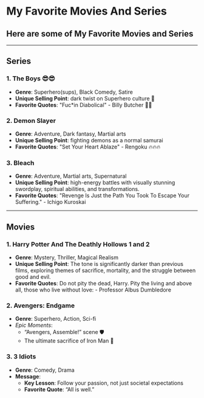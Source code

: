 # My Favorite Movies And Series
## Here are some of My Favorite **Movies** and **Series**
---
## **Series**
### 1. The Boys 😎😎
- **Genre**: Superhero(sups), Black Comedy, Satire
- **Unique Selling Point**: dark twist on Superhero culture 🦸
- **Favorite Quotes**: "Fuc*in Diabolical" - Billy Butcher 👨‍🦱

### 2. Demon Slayer
- **Genre**: Adventure, Dark fantasy, Martial arts
- **Unique Selling Point**: fighting demons as a normal samurai
- **Favorite Quotes**: "Set Your Heart Ablaze" - Rengoku 🔥🔥🔥

### 3. Bleach
- **Genre**: Adventure, Martial arts, Supernatural
- **Unique Selling Point**: high-energy battles with visually stunning swordplay, spiritual abilities, and transformations.
- **Favorite Quotes**: "Revenge Is Just the Path You Took To Escape Your Suffering." - Ichigo Kuroskai
---
## **Movies**
### 1. Harry Potter And The Deathly Hollows 1 and 2
- **Genre**: Mystery, Thriller, Magical Realism
- **Unique Selling Point**: The tone is significantly darker than previous films, exploring themes of sacrifice, mortality, and the struggle between good and evil.
- **Favorite Quotes**: Do not pity the dead, Harry. Pity the living and above all, those who live without love: - Professor Albus Dumbledore

### 2. Avengers: Endgame
- **Genre**: Superhero, Action, Sci-fi
- *Epic Moments*:
  - “Avengers, Assemble!” scene 🛡️
  - The ultimate sacrifice of Iron Man 🫡

 ### 3. 3 Idiots
- **Genre**: Comedy, Drama
- **Message**:
  - **Key Lesson**: Follow your passion, not just societal expectations
  - **Favorite Quote**: “All is well.”
